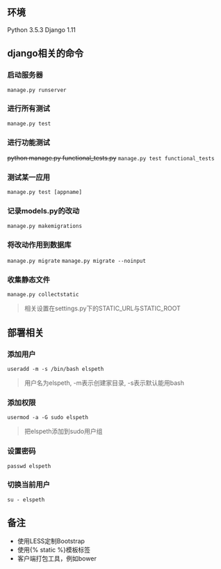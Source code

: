 ## 环境
Python 3.5.3
Django 1.11

## django相关的命令
### 启动服务器
`manage.py runserver`

### 进行所有测试
`manage.py test`

### 进行功能测试
~~python manage.py functional_tests.py~~
`manage.py test functional_tests`

### 测试某一应用
`manage.py test [appname]`

### 记录models.py的改动
`manage.py makemigrations`

### 将改动作用到数据库
`manage.py migrate`
`manage.py migrate --noinput`

### 收集静态文件
`manage.py collectstatic`
>相关设置在settings.py下的STATIC_URL与STATIC_ROOT

## 部署相关
### 添加用户
`useradd -m -s /bin/bash elspeth`
>用户名为elspeth, -m表示创建家目录, -s表示默认能用bash
### 添加权限
`usermod -a -G sudo elspeth`
>把elspeth添加到sudo用户组
### 设置密码
`passwd elspeth`
### 切换当前用户
`su - elspeth`



## 备注
* 使用LESS定制Bootstrap
* 使用{% static %}模板标签
* 客户端打包工具，例如bower